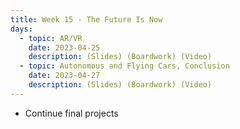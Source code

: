 ```yaml
---
title: Week 15 - The Future Is Now
days:
  - topic: AR/VR
    date: 2023-04-25
    description: (Slides) (Boardwork) (Video)
  - topic: Autonomous and Flying Cars, Conclusion
    date: 2023-04-27
    description: (Slides) (Boardwork) (Video)
---
```


- Continue final projects

<a id="Week16"></a>
